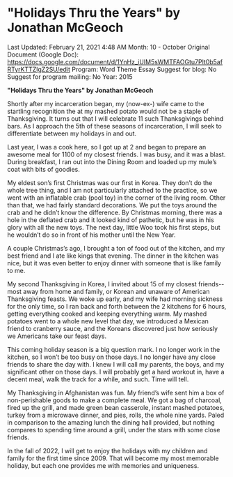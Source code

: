 # "Holidays Thru the Years" by Jonathan McGeoch

Last Updated: February 21, 2021 4:48 AM
Month: 10 - October
Original Document (Google Doc): https://docs.google.com/document/d/1YnHz_iUIM5sWMTFAOGtu7Plt0b5afRTyrKTTZlgZ2SU/edit
Program: Word Theme Essay
Suggest for blog: No
Suggest for program mailing: No
Year: 2015

**"Holidays Thru the Years" by Jonathan McGeoch**

Shortly after my incarceration began, my (now-ex-) wife came to the startling recognition the at my mashed potato would not be a staple of Thanksgiving. It turns out that I will celebrate 11 such Thanksgivings behind bars. As I approach the 5th of these seasons of incarceration, I will seek to differentiate between my holidays in and out.

Last year, I was a cook here, so I got up at 2 and began to prepare an awesome meal for 1100 of my closest friends. I was busy, and it was a blast. During breakfast, I ran out into the Dining Room and loaded up my mule’s coat with bits of goodies.

My eldest son’s first Christmas was our first in Korea. They don’t do the whole tree thing, and I am not particularly attached to the practice, so we went with an inflatable crab (pool toy) in the corner of the living room. Other than that, we had fairly standard decorations. We put the toys around the crab and he didn’t know the difference. By Christmas morning, there was a hole in the deflated crab and it looked kind of pathetic, but he was in his glory with all the new toys. The next day, little Woo took his first steps, but he wouldn’t do so in front of his mother until the New Year.

A couple Christmas’s ago, I brought a ton of food out of the kitchen, and my best friend and I ate like kings that evening. The dinner in the kitchen was nice, but it was even better to enjoy dinner with someone that is like family to me.

My second Thanksgiving in Korea, I invited about 15 of my closest friends--most away from home and family, or Korean and unaware of American Thanksgiving feasts. We woke up early, and my wife had morning sickness for the only time, so I ran back and forth between the 2 kitchens for 6 hours, getting everything cooked and keeping everything warm. My mashed potatoes went to a whole new level that day, we introduced a Mexican friend to cranberry sauce, and the Koreans discovered just how seriously we Americans take our feast days.

This coming holiday season is a big question mark. I no longer work in the kitchen, so I won’t be too busy on those days. I no longer have any close friends to share the day with. I knew I will call my parents, the boys, and my significant other on those days. I will probably get a hard workout in, have a decent meal, walk the track for a while, and such. Time will tell.

My Thanksgiving in Afghanistan was fun. My friend’s wife sent him a box of non-perishable goods to make a complete meal. We got a bag of charcoal, fired up the grill, and made green bean casserole, instant mashed potatoes, turkey from a microwave dinner, and pies, rolls, the whole nine yards. Paled in comparison to the amazing lunch the dining hall provided, but nothing compares to spending time around a grill, under the stars with some close friends.

In the fall of 2022, I will get to enjoy the holidays with my children and family for the first time since 2009. That will become my most memorable holiday, but each one provides me with memories and uniqueness.